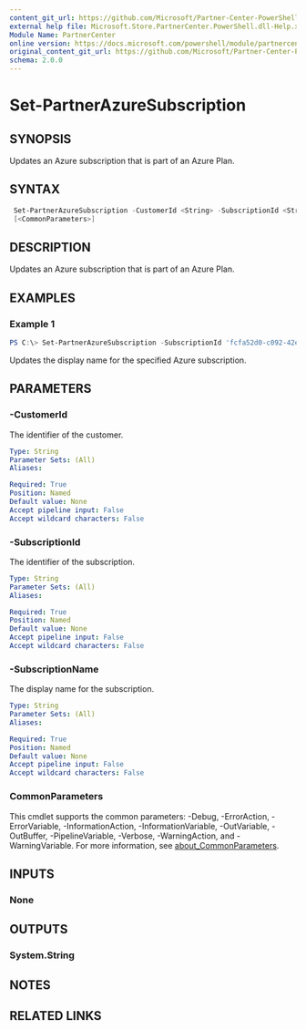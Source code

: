 ```yaml
---
content_git_url: https://github.com/Microsoft/Partner-Center-PowerShell/blob/master/docs/help/Set-PartnerAzureSubscription.md
external help file: Microsoft.Store.PartnerCenter.PowerShell.dll-Help.xml
Module Name: PartnerCenter
online version: https://docs.microsoft.com/powershell/module/partnercenter/Set-PartnerAzureSubscription
original_content_git_url: https://github.com/Microsoft/Partner-Center-PowerShell/blob/master/docs/help/Set-PartnerAzureSubscription.md
schema: 2.0.0
---
```


# Set-PartnerAzureSubscription

## SYNOPSIS
Updates an Azure subscription that is part of an Azure Plan.

## SYNTAX

```powershell
 Set-PartnerAzureSubscription -CustomerId <String> -SubscriptionId <String> -SubscriptionName <String>
 [<CommonParameters>]
```

## DESCRIPTION
Updates an Azure subscription that is part of an Azure Plan.

## EXAMPLES

### Example 1
```powershell
PS C:\> Set-PartnerAzureSubscription -SubscriptionId 'fcfa52d0-c092-42e1-af3f-eb6d63197513' -SubscriptionName 'Microsoft Azure'
```

Updates the display name for the specified Azure subscription.

## PARAMETERS

### -CustomerId
The identifier of the customer.

```yaml
Type: String
Parameter Sets: (All)
Aliases:

Required: True
Position: Named
Default value: None
Accept pipeline input: False
Accept wildcard characters: False
```

### -SubscriptionId
The identifier of the subscription.

```yaml
Type: String
Parameter Sets: (All)
Aliases:

Required: True
Position: Named
Default value: None
Accept pipeline input: False
Accept wildcard characters: False
```

### -SubscriptionName
The display name for the subscription.

```yaml
Type: String
Parameter Sets: (All)
Aliases:

Required: True
Position: Named
Default value: None
Accept pipeline input: False
Accept wildcard characters: False
```

### CommonParameters
This cmdlet supports the common parameters: -Debug, -ErrorAction, -ErrorVariable, -InformationAction, -InformationVariable, -OutVariable, -OutBuffer, -PipelineVariable, -Verbose, -WarningAction, and -WarningVariable. For more information, see [about_CommonParameters](http://go.microsoft.com/fwlink/?LinkID=113216).

## INPUTS

### None

## OUTPUTS

### System.String

## NOTES

## RELATED LINKS
